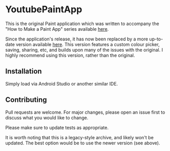 # YoutubePaintApp

This is the original Paint application which was written to accompany the "How to Make a Paint App" series available <a href="https://youtube.com/playlist?list=PL1sWSxMsdTWP17fdJqt72sM82qlQWjzjl">here</a>.

Since the application's release, it has now been replaced by a more up-to-date version available <a href="https://github.com/danstoakes/SimplePaintApp">here</a>. This version features a custom colour picker, saving, sharing, etc, and builds upon many of the issues with the original. I highly recommend using this version, rather than the original.

## Installation

Simply load via Android Studio or another similar IDE.

## Contributing
Pull requests are welcome. For major changes, please open an issue first to discuss what you would like to change.

Please make sure to update tests as appropriate.

It is worth noting that this is a legacy-style archive, and likely won't be updated. The best option would be to use the newer version (see above).
